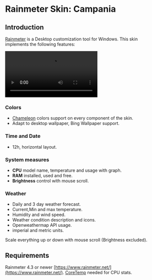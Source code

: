 # Rainmeter Skin: Campania

## Introduction
[Rainmeter](https://github.com/rainmeter/rainmeter) is a Desktop customization tool for Windows.
This skin implements the following features:

![Alt text](/doc/example3.mov?raw=true "Example Image")

### Colors
- [Chameleon](https://github.com/socks-the-fox/Chameleon) colors support on every component of the skin.
- Adapt to desktop wallpaper, Bing Wallpaper support.

### Time and Date
- 12h, horizontal layout.

### System measures
- **CPU** model name, temperature and usage with graph.
- **RAM** installed, used and free.
- **Brightness** control with mouse scroll.

### Weather
- Daily and 3 day weather forecast.
- Current,Min and max temperature.
- Humidity and wind speed.
- Weather condition description and icons.
- Openweathermap API usage.
- imperial and metric units.

Scale everything up or down with mouse scroll (Brightness excluded).

## Requirements
Rainmeter 4.3 or newer [https://www.rainmeter.net/](https://www.rainmeter.net/).
[CoreTemp](https://www.alcpu.com/CoreTemp/) needed for CPU stats.